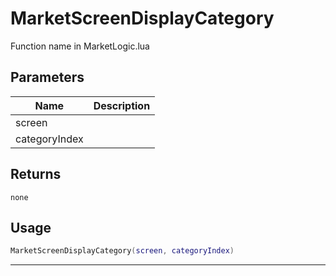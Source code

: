 # MarketScreenDisplayCategory

Function name in MarketLogic.lua

## Parameters

| Name          | Description |
| ------------- | ----------- |
| screen        |             |
| categoryIndex |             |

## Returns

`none`

## Usage

```lua
MarketScreenDisplayCategory(screen, categoryIndex)
```

---
